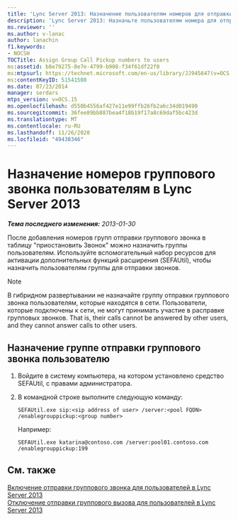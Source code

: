 ```yaml
---
title: 'Lync Server 2013: Назначение пользователям номеров для отправки групповых звонков'
description: 'Lync Server 2013: Назначьте пользователям номера для отправки групповых звонков.'
ms.reviewer: ''
ms.author: v-lanac
author: lanachin
f1.keywords:
- NOCSH
TOCTitle: Assign Group Call Pickup numbers to users
ms:assetid: b8e79275-8e7e-4799-b908-f34f61df22f0
ms:mtpsurl: https://technet.microsoft.com/en-us/library/JJ945647(v=OCS.15)
ms:contentKeyID: 51541508
ms.date: 07/23/2014
manager: serdars
mtps_version: v=OCS.15
ms.openlocfilehash: d550b4556af427e11e99ffb26fb2a6c34d019490
ms.sourcegitcommit: 36fee89bb887bea4f18b19f17a8c69daf5bc423d
ms.translationtype: MT
ms.contentlocale: ru-RU
ms.lasthandoff: 11/26/2020
ms.locfileid: "49438346"
---
```

# <a name="assign-group-call-pickup-numbers-to-users-in-lync-server-2013"></a>Назначение номеров группового звонка пользователям в Lync Server 2013

<div data-xmlns="http://www.w3.org/1999/xhtml">

<div class="topic" data-xmlns="http://www.w3.org/1999/xhtml" data-msxsl="urn:schemas-microsoft-com:xslt" data-cs="https://msdn.microsoft.com/">

<div data-asp="https://msdn2.microsoft.com/asp">



</div>

<div id="mainSection">

<div id="mainBody">

<span> </span>

_**Тема последнего изменения:** 2013-01-30_

После добавления номеров групп отправки группового звонка в таблицу "приостановить Звонок" можно назначить группы пользователям. Используйте вспомогательный набор ресурсов для активации дополнительных функций расширения (SEFAUtil), чтобы назначить пользователям группы для отправки звонков.

<div>


> [!NOTE]  
> В гибридном развертывании не назначайте группу отправки группового звонка пользователям, которые находятся в сети. Пользователи, которые подключены к сети, не могут принимать участие в расправке групповых звонков. That is, their calls cannot be answered by other users, and they cannot answer calls to other users.



</div>

<div>

## <a name="to-assign-a-group-call-pickup-group-to-a-user"></a>Назначение группе отправки группового звонка пользователю

1.  Войдите в систему компьютера, на котором установлено средство SEFAUtil, с правами администратора.

2.  В командной строке выполните следующую команду:
    
        SEFAUtil.exe sip:<sip address of user> /server:<pool FQDN> /enablegrouppickup:<group number>
    
    Например:
    
        SEFAUtil.exe katarina@contoso.com /server:pool01.contoso.com /enablegrouppickup:199

</div>

<div>

## <a name="see-also"></a>См. также


[Включение отправки группового звонка для пользователей в Lync Server 2013](lync-server-2013-enable-group-call-pickup-for-users.md)  
[Отключение отправки группового вызова для пользователей в Lync Server 2013](lync-server-2013-disable-group-call-pickup-for-users.md)  
  

</div>

</div>

<span> </span>

</div>

</div>

</div>

